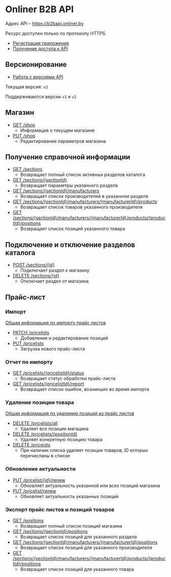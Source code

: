 # Onliner B2B API

Адрес API – https://b2bapi.onliner.by

Ресурс доступен только по протоколу HTTPS.

- [Регистрация приложения](docs/application.md)
- [Получение доступа к API](docs/oauth20.md)

## Версионирование

- [Работа с версиями API](docs/versioning.md)

Текущая версия: `v2`

Поддерживаются версии `v1` и `v2`

## Магазин

- [GET /shop](docs/v1/shop/info.md)
    - Информация о текущем магазине
- [PUT /shop](docs/v1/shop/edit.md)
    - Редактирование параметров магазина

## Получение справочной информации

- [GET /sections](docs/v1/catalog/sections.md)
    - Возвращает полный список активных разделов каталога
- [GET /sections/{sectionId}](docs/v1/catalog/section.md)
    - Возвращает параметры указанного раздела
- [GET /sections/{sectionId}/manufacturers](docs/v1/catalog/manufacturers.md)
    - Возвращает список производителей в указанном разделе
- [GET /sections/{sectionId}/manufacturers/{manufacturerId}/products](docs/v1/catalog/products.md)
    - Возвращает список товаров указанного производителя
- [GET /sections/{sectionId}/manufacturers/{manufacturerId}/products/{productId}/positions](docs/v1/price-lists/positions.md)
    - Возвращает список позиций указанного товара    

## Подключение и отключение разделов каталога
- [POST /sections/{id}](docs/v1/shop/section/add.md)
    - Подключает раздел к магазину
- [DELETE /sections/{id}](docs/v1/shop/section/remove.md)
    - Отключает раздел от магазина

## Прайс-лист

### Импорт
[Общая информация по импорту прайс листов](docs/v1/price-lists/import/info.md)

- [PATCH /pricelists](docs/v1/price-lists/import/update.md)
    - Добавление и редактирование позиций
- [PUT /pricelists](docs/v1/price-lists/import/replace.md)
    - Загрузка нового прайс-листа

### Отчет по импорту

- [GET /pricelists/{pricelistId}/status](docs/v1/price-lists/import/status.md)
    - Возвращает статус обработки прайс-листа
- [GET /pricelists/{pricelistId}/report](docs/v1/price-lists/import/report.md)
    - Возвращает список ошибок, возникших во время импорта
    
### Удаление позиции товара

[Общая информация по удалению позиций из прайс листов](docs/v1/price-lists/delete/info.md)

- [DELETE /pricelists/all](docs/v1/price-lists/delete/all.md)
    - Удаляет все позиции магацина
- [DELETE /pricelists/{positionId}](docs/v1/price-lists/delete/one.md)
    - Удаляет конкретную позицию товара
- [DELETE /priceists](docs/v1/price-lists/delete/list.md)
    - При наличии списка удаляет позиции товаров, ID которых перечисланы в списке
    
### Обновление актуальности

- [PUT /pricelist/{id}/renew](docs/v1/price-lists/renew.md)
    - Обновляет актуальность указанной или всех позиций магазина
- [PUT /pricelist/renew](docs/v1/price-lists/renew-list.md)
    - Обновляет актуальность указанных позиций

### Экспорт прайс листов и позиций товаров

- [GET /positions](docs/v1/price-lists/export/positions.md)
    - Возвращает полный список позиций магазина
- [GET /sections/{sectionId}/positions](docs/v1/price-lists/export/sections.md)
    - Возвращает список позиций для указанного раздела
- [GET /sections/{sectionId}/manufacturers/{manufacturerId}/positions](docs/v1/price-lists/export/manufacturers.md)
    - Возвращает список позиций для указанного производителя
- [GET /sections/{sectionId}/manufacturers/{manufacturerId}/products/{productId}/positions](docs/v1/price-lists/export/products.md)
    - Возвращает список позиций для указанного товара